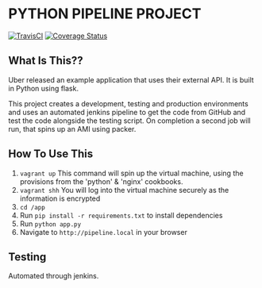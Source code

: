 PYTHON PIPELINE PROJECT
==============================

[![TravisCI](https://travis-ci.org/uber/Python-Sample-Application.svg?branch=master)](https://travis-ci.org/uber/Python-Sample-Application)
[![Coverage Status](https://coveralls.io/repos/uber/Python-Sample-Application/badge.png)](https://coveralls.io/r/uber/Python-Sample-Application)

What Is This??
-------------
Uber released an example application that uses their external API. It is built in Python using flask.

This project creates a development, testing and production environments and uses an automated jenkins pipeline to get the code from GitHub and test the code alongside the testing script. On completion a second job will run, that spins up an AMI using packer.

How To Use This
---------------
1. `vagrant up` This command will spin up the virtual machine, using the provisions from the 'python' & 'nginx' cookbooks.
2. `vagrant shh` You will log into the virtual machine securely as the information is encrypted
3. `cd /app` 
4. Run `pip install -r requirements.txt` to install dependencies
5. Run `python app.py`
6. Navigate to `http://pipeline.local` in your browser


Testing
-------
Automated through jenkins.

